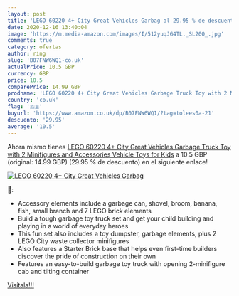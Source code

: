 ```yaml
---
layout: post
title: 'LEGO 60220 4+ City Great Vehicles Garbag al 29.95 % de descuento'
date: 2020-12-16 13:40:04
image: 'https://m.media-amazon.com/images/I/512yuqJG4TL._SL200_.jpg'
comments: true
category: ofertas
author: ring
slug: 'B07FNW6WQ1-co.uk'
actualPrice: 10.5 GBP
currency: GBP
price: 10.5
comparePrice: 14.99 GBP
prodname: 'LEGO 60220 4+ City Great Vehicles Garbage Truck Toy with 2 Minifigures and Accessories  Vehicle Toys for Kids'
country: 'co.uk'
flag: '🇬🇧'
buyurl: 'https://www.amazon.co.uk/dp/B07FNW6WQ1/?tag=tolees0a-21'
descuento: '29.95'
average: '10.5'
---
```


Ahora mismo tienes [LEGO 60220 4+ City Great Vehicles Garbage Truck Toy with 2 Minifigures and Accessories  Vehicle Toys for Kids](https://www.amazon.co.uk/dp/B07FNW6WQ1/?tag=tolees0a-21) a 10.5 GBP (original: 14.99 GBP) (29.95 %  de descuento) en el siguiente enlace!

[![LEGO 60220 4+ City Great Vehicles Garbag](https://m.media-amazon.com/images/I/512yuqJG4TL._SL200_.jpg)](https://www.amazon.co.uk/dp/B07FNW6WQ1/?tag=tolees0a-21)

🔎:

- Accessory elements include a garbage can, shovel, broom, banana, fish, small branch and 7 LEGO brick elements
- Build a tough garbage toy truck set and get your child building and playing in a world of everyday heroes
- This fun set also includes a toy dumpster, garbage elements, plus 2 LEGO City waste collector minifigures
- Also features a Starter Brick base that helps even first-time builders discover the pride of construction on their own
- Features an easy-to-build garbage toy truck with opening 2-minifigure cab and tilting container

[Visítala!!!](https://www.amazon.co.uk/dp/B07FNW6WQ1/?tag=tolees0a-21)

